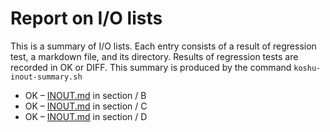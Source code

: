 # Report on I/O lists

This is a summary of I/O lists.
Each entry consists of a result of regression test,
a markdown file, and its directory.
Results of regression tests are recorded in OK or DIFF.
This summary is produced by the command `koshu-inout-summary.sh`

- OK – [INOUT.md](section/B/INOUT.md) in section / B
- OK – [INOUT.md](section/C/INOUT.md) in section / C
- OK – [INOUT.md](section/D/INOUT.md) in section / D
